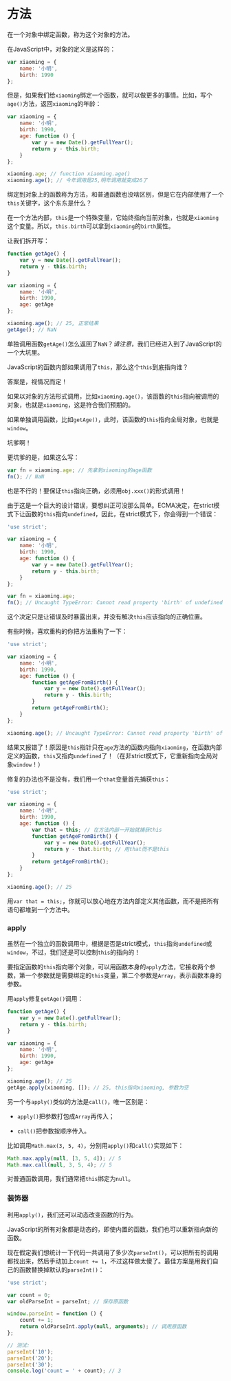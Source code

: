 # 方法

在一个对象中绑定函数，称为这个对象的方法。

在JavaScript中，对象的定义是这样的：

```js
var xiaoming = {
    name: '小明',
    birth: 1990
};
```

但是，如果我们给`xiaoming`绑定一个函数，就可以做更多的事情。比如，写个`age()`方法，返回`xiaoming`的年龄：

```js
var xiaoming = {
    name: '小明',
    birth: 1990,
    age: function () {
        var y = new Date().getFullYear();
        return y - this.birth;
    }
};

xiaoming.age; // function xiaoming.age()
xiaoming.age(); // 今年调用是25,明年调用就变成26了
```

绑定到对象上的函数称为方法，和普通函数也没啥区别，但是它在内部使用了一个`this`关键字，这个东东是什么？

在一个方法内部，`this`是一个特殊变量，它始终指向当前对象，也就是`xiaoming`这个变量。所以，`this.birth`可以拿到`xiaoming`的`birth`属性。

让我们拆开写：

```js
function getAge() {
    var y = new Date().getFullYear();
    return y - this.birth;
}

var xiaoming = {
    name: '小明',
    birth: 1990,
    age: getAge
};

xiaoming.age(); // 25, 正常结果
getAge(); // NaN
```

单独调用函数`getAge()`怎么返回了`NaN`？_请注意_，我们已经进入到了JavaScript的一个大坑里。

JavaScript的函数内部如果调用了`this`，那么这个`this`到底指向谁？

答案是，视情况而定！

如果以对象的方法形式调用，比如`xiaoming.age()`，该函数的`this`指向被调用的对象，也就是`xiaoming`，这是符合我们预期的。

如果单独调用函数，比如`getAge()`，此时，该函数的`this`指向全局对象，也就是`window`。

坑爹啊！

更坑爹的是，如果这么写：

```js
var fn = xiaoming.age; // 先拿到xiaoming的age函数
fn(); // NaN
```

也是不行的！要保证`this`指向正确，必须用`obj.xxx()`的形式调用！

由于这是一个巨大的设计错误，要想纠正可没那么简单。ECMA决定，在strict模式下让函数的`this`指向`undefined`，因此，在strict模式下，你会得到一个错误：

```js
'use strict';

var xiaoming = {
    name: '小明',
    birth: 1990,
    age: function () {
        var y = new Date().getFullYear();
        return y - this.birth;
    }
};

var fn = xiaoming.age;
fn(); // Uncaught TypeError: Cannot read property 'birth' of undefined
```

这个决定只是让错误及时暴露出来，并没有解决`this`应该指向的正确位置。

有些时候，喜欢重构的你把方法重构了一下：

```js
'use strict';

var xiaoming = {
    name: '小明',
    birth: 1990,
    age: function () {
        function getAgeFromBirth() {
            var y = new Date().getFullYear();
            return y - this.birth;
        }
        return getAgeFromBirth();
    }
};

xiaoming.age(); // Uncaught TypeError: Cannot read property 'birth' of undefined
```

结果又报错了！原因是`this`指针只在`age`方法的函数内指向`xiaoming`，在函数内部定义的函数，`this`又指向`undefined`了！（在非strict模式下，它重新指向全局对象`window`！）

修复的办法也不是没有，我们用一个`that`变量首先捕获`this`：

```js
'use strict';

var xiaoming = {
    name: '小明',
    birth: 1990,
    age: function () {
        var that = this; // 在方法内部一开始就捕获this
        function getAgeFromBirth() {
            var y = new Date().getFullYear();
            return y - that.birth; // 用that而不是this
        }
        return getAgeFromBirth();
    }
};

xiaoming.age(); // 25
```

用`var that = this;`，你就可以放心地在方法内部定义其他函数，而不是把所有语句都堆到一个方法中。

### apply

虽然在一个独立的函数调用中，根据是否是strict模式，`this`指向`undefined`或`window`，不过，我们还是可以控制`this`的指向的！

要指定函数的`this`指向哪个对象，可以用函数本身的`apply`方法，它接收两个参数，第一个参数就是需要绑定的`this`变量，第二个参数是`Array`，表示函数本身的参数。

用`apply`修复`getAge()`调用：

```js
function getAge() {
    var y = new Date().getFullYear();
    return y - this.birth;
}

var xiaoming = {
    name: '小明',
    birth: 1990,
    age: getAge
};

xiaoming.age(); // 25
getAge.apply(xiaoming, []); // 25, this指向xiaoming, 参数为空
```

另一个与`apply()`类似的方法是`call()`，唯一区别是：

* `apply()`把参数打包成`Array`再传入；

* `call()`把参数按顺序传入。

比如调用`Math.max(3, 5, 4)`，分别用`apply()`和`call()`实现如下：

```js
Math.max.apply(null, [3, 5, 4]); // 5
Math.max.call(null, 3, 5, 4); // 5
```

对普通函数调用，我们通常把`this`绑定为`null`。

### 装饰器

利用`apply()`，我们还可以动态改变函数的行为。

JavaScript的所有对象都是动态的，即使内置的函数，我们也可以重新指向新的函数。

现在假定我们想统计一下代码一共调用了多少次`parseInt()`，可以把所有的调用都找出来，然后手动加上`count += 1`，不过这样做太傻了。最佳方案是用我们自己的函数替换掉默认的`parseInt()`：

```js
'use strict';

var count = 0;
var oldParseInt = parseInt; // 保存原函数

window.parseInt = function () {
    count += 1;
    return oldParseInt.apply(null, arguments); // 调用原函数
};

// 测试:
parseInt('10');
parseInt('20');
parseInt('30');
console.log('count = ' + count); // 3
```